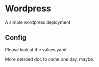 # Wordpress
A simple wordpress deployment

## Config
Please look at the values.yaml

More detailed doc to come one day, maybe.

